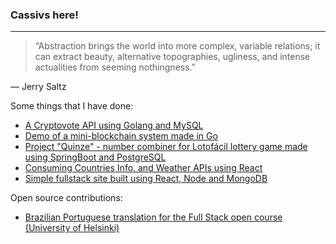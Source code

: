 ### Cassivs here!

<picture>
 <source media="(prefers-color-scheme: dark)" srcset="YOUR-DARKMODE-IMAGE">
 <source media="(prefers-color-scheme: light)" srcset="YOUR-LIGHTMODE-IMAGE">
</picture>

---
> “Abstraction brings the world into more complex, variable relations; it can extract beauty, alternative topographies, ugliness, and intense actualities from seeming nothingness.”

— Jerry Saltz

Some things that I have done:
- [A Cryptovote API using Golang and MySQL](https://github.com/CassivsGabriellis/crypto-vote-interface)
- [Demo of a mini-blockchain system made in Go](https://github.com/CassivsGabriellis/mini-blockchain-in-go)
- [Project "Quinze" - number combiner for Lotofácil lottery game made using SpringBoot and PostgreSQL](https://github.com/CassivsGabriellis/quinze/tree/cassio)
- [Consuming Countries Info. and Weather APIs using React](https://github.com/CassivsGabriellis/Data-for-countries-api-study)
- [Simple fullstack site built using React, Node and MongoDB](https://github.com/CassivsGabriellis/phonebook-fullstack-site)

Open source contributions:
- [Brazilian Portuguese translation for the Full Stack open course (University of Helsinki)](https://github.com/fullstack-hy2020/fullstack-hy2020.github.io/pull/2458)
